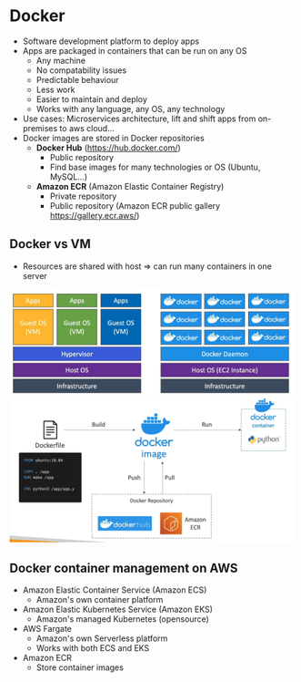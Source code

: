 # Docker
- Software development platform to deploy apps
- Apps are packaged in containers that can be run on any OS
  - Any machine
  - No compatability issues
  - Predictable behaviour
  - Less work
  - Easier to maintain and deploy
  - Works with any language, any OS, any technology
- Use cases: Microservices architecture, lift and shift apps from on-premises to aws cloud...
- Docker images are stored in Docker repositories
  - **Docker Hub** (https://hub.docker.com/)
    - Public repository
    - Find base images for many technologies or OS (Ubuntu, MySQL...)
  - **Amazon ECR** (Amazon Elastic Container Registry)
    - Private repository
    - Public repository (Amazon ECR public gallery https://gallery.ecr.aws/)

## Docker vs VM
- Resources are shared with host => can run many containers in one server

<img src=./images/docker.png width="500"/>

<img src=./images/docker1.png width="500"/>

## Docker container management on AWS
- Amazon Elastic Container Service (Amazon ECS)
  - Amazon's own container platform
- Amazon Elastic Kubernetes Service (Amazon EKS)
  - Amazon's managed Kubernetes (opensource)
- AWS Fargate
  - Amazon's own Serverless platform
  - Works with both ECS and EKS
- Amazon ECR
  - Store container images